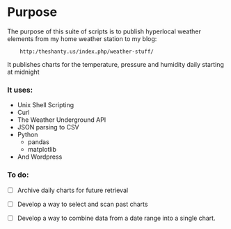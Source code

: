# Purpose

The purpose of this suite of scripts is to publish hyperlocal weather elements from my home weather station to my blog:
```
	http:/theshanty.us/index.php/weather-stuff/
```

It publishes charts for the temperature, pressure and humidity daily starting at midnight

### It uses: 
- Unix Shell Scripting
- Curl
- The Weather Underground API
- JSON parsing to CSV
- Python
  - pandas
  - matplotlib
- And Wordpress

### To do: 
- [ ] Archive daily charts for future retrieval
- [ ] Develop a way to select and scan past charts
- [ ] Develop a way to combine data from a date range into a single chart.

